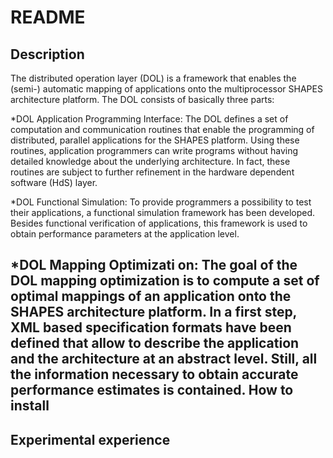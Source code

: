 README
====================
Description
---------------------
The distributed operation layer (DOL) is a framework that enables the (semi-) automatic
mapping of applications onto the multiprocessor SHAPES architecture platform. The DOL
consists of basically three parts:

*DOL Application Programming Interface: The DOL defines a set of computation and
communication routines that enable the programming of distributed, parallel
applications for the SHAPES platform. Using these routines, application programmers
can write programs without having detailed knowledge about the underlying
architecture. In fact, these routines are subject to further refinement in the
hardware dependent software (HdS) layer.

*DOL Functional Simulation: To provide programmers a possibility to test their
applications, a functional simulation framework has been developed. Besides
functional verification of applications, this framework is used to obtain
performance parameters at the application level.

*DOL Mapping Optimizati on: The goal of the DOL mapping optimization is to compute
a set of optimal mappings of an application onto the SHAPES architecture platform.
In a first step, XML based specification formats have been defined that allow to
describe the application and the architecture at an abstract level. Still, all the
information necessary to obtain accurate performance estimates is contained.
How to install
---------------------

Experimental experience
---------------------
